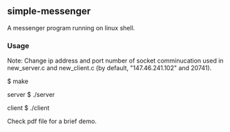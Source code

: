 ## simple-messenger
A messenger program running on linux shell. 

### Usage
Note: Change ip address and port number of socket comminucation used in new_server.c and new_client.c  (by default, "147.46.241.102" and 20741).

$ make

server
$ ./server

client
$ ./client

Check pdf file for a brief demo.
